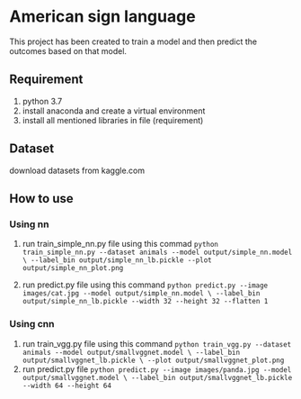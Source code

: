 # American sign language
This project has been created to train a model and then predict the outcomes based on that model.


## Requirement
1. python 3.7
2. install anaconda and create a virtual environment
3. install all mentioned libraries in file (requirement)


## Dataset
download datasets from kaggle.com 
## How to use
### Using nn
1. run train_simple_nn.py file using this commad
`python train_simple_nn.py --dataset animals --model output/simple_nn.model \
	--label_bin output/simple_nn_lb.pickle --plot output/simple_nn_plot.png`

2. run predict.py file using this command
`python predict.py --image images/cat.jpg --model output/simple_nn.model \
	--label_bin output/simple_nn_lb.pickle --width 32 --height 32 --flatten 1`

### Using cnn
1. run train_vgg.py file using this command `python train_vgg.py --dataset animals --model output/smallvggnet.model \
	--label_bin output/smallvggnet_lb.pickle \
	--plot output/smallvggnet_plot.png`
2. run predict.py file `python predict.py --image images/panda.jpg --model output/smallvggnet.model \
	--label_bin output/smallvggnet_lb.pickle --width 64 --height 64`
